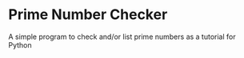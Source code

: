 # Prime Number Checker
A simple program to check and/or list prime numbers as a tutorial for Python
